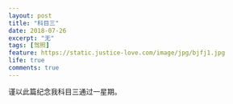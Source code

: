 ```yaml
---
layout: post
title: "科目三"
date: 2018-07-26
excerpt: "无"
tags: [驾照]
feature: https://static.justice-love.com/image/jpg/bjfj1.jpg
life: true
comments: true
---
```

谨以此篇纪念我科目三通过一星期。
